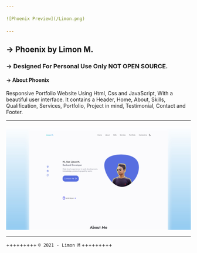 ```yaml
---

![Phoenix Preview](/Limon.png)

---
```


## → Phoenix by **Limon M.**

### → Designed For Personal Use Only NOT OPEN SOURCE.

#### → About Phoenix

Responsive Portfolio Website Using Html, Css and JavaScript, With a beautiful user interface. It contains a Header, Home, About, Skills, Qualification, Services, Portfolio, Project in mind, Testimonial, Contact and Footer.

---

![Phoenix Preview](/preview.png)

---

 +++++++++ `© 2021 - Limon M` +++++++++
